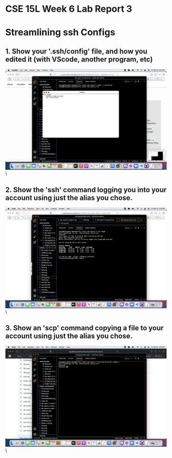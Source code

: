 # CSE 15L Week 6 Lab Report 3

# Streamlining ssh Configs

## 1. Show your '.ssh/config' file, and how you edited it (with VScode, another program, etc)

![Image](Config.png)\

## 2. Show the 'ssh' command logging you into your account using just the alias you chose.

![Image](sshLog.png)\


## 3. Show an 'scp' command copying a file to your account using just the alias you chose.

![Image](scpFile.png)\
